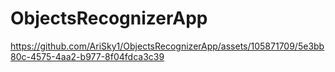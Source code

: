 # ObjectsRecognizerApp



https://github.com/AriSky1/ObjectsRecognizerApp/assets/105871709/5e3bb80c-4575-4aa2-b977-8f04fdca3c39

